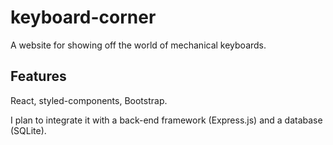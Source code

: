 # keyboard-corner

A website for showing off the world of mechanical keyboards.

## Features

React, styled-components, Bootstrap.

I plan to integrate it with a back-end framework (Express.js) and a database (SQLite).
